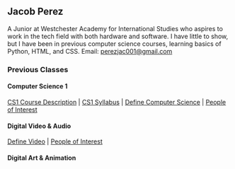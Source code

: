 ## Jacob Perez
A Junior at Westchester Academy for International Studies who aspires to work in the tech field with both hardware and software. I have little to show, but I have been in previous computer science courses, learning basics of Python, HTML, and CSS.
Email: [perezjac001@gmail.com](perezjac001@gmail.com)

### Previous Classes
#### Computer Science 1
[CS1 Course Description](https://perezjac001.github.io/Jakesh/description) | 
[CS1 Syllabus](https://perezjac001.github.io/Jakesh/syllabus) | 
[Define Computer Science](https://perezjac001.github.io/Jakesh/whatiscompsci) | 
[People of Interest](https://perezjac001.github.io/Jakesh/peepofinterest)
#### Digital Video & Audio
[Define Video](https://perezjac001.github.io/Jakesh/definevideo) | 
[People of Interest](https://perezjac001.github.io/Jakesh/peepofinterest)
#### Digital Art & Animation



